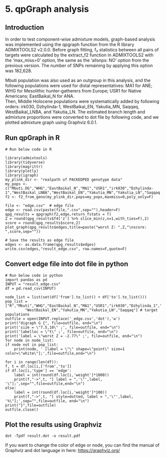 # 5. qpGraph analysis

## Introduction
In order to test component-wise admixture models, graph-based analysis was implemented using the qpgraph function from the R library ADMIXTOOLS2 v2.0.0.
Before graph fitting, f₂ statistics between all pairs of targets were calculated by the extract_f2 function in ADMIXTOOLS2 with the ‘max_miss=0’ option, the same as the ‘allsnps: NO’ option from the previous version.
The number of SNPs remaining by applying this option was 182,628.
  
Mbuti population was also used as an outgroup in this analysis, and the following populations were used for distal representatives: MA1 for ANE; WHG for Mesolithic hunter-gatherers from Europe; USR1 for Native Americans; EastBaikal_N for ANA.  
Then, Middle Holocene populations were systematically added by following orders: irk030, Dzhylinda-1, WestBaikal_EN, Yakutia_MN, Saqqaq, WestBaikal_LNBA, and Yakutia_LN.
The estimated branch length and admixture proportions were converted to dot file by following code, and we plotted admixture graph using Graphviz 6.0.1.

## Run qpGraph in R
    # Run below code in R  
  
    library(admixtools)  
    library(tidyverse)  
    library(magrittr)  
    library(plotly)  
    library(igraph)  
    my_plink_dir <- "realpath of PACKEDPED genotype data"  
    my_pops <- c("Mbuti.DG","WHG","EastBaikal_N","MA1","USR1","irk030","Dzhylinda-1","WestBaikal_LNBA","WestBaikal_EN","Yakutia_MN","Yakutia_LN","Saqqaq.SG")  
    f2 <- f2_from_geno(my_plink_dir,pops=my_pops,maxmiss=0,poly_only=F)  
  
    file <- "edge.csv"  # edge file  
    edge <- read.csv(paste(file,".csv",sep=""),header=F)  
    qpg_results = qpgraph(f2,edge,return_fstats = T)  
    Z = round(qpg_results$f4['z'] %>% slice_min(z,n=1,with_ties=F),2)  
    score = round(qpg_results$score,2)  
    plot_graph(qpg_results$edges,title=paste("worst Z: ",Z,"\nscore: ",score,sep=""))  

    # Save the results as edge file
    edges <- as.data.frame(qpg_results$edges)  
    write.csv(edges,"result_edge.csv", row.names=F,quote=F)  

## Convert edge file into dot file in python
    # Run below code in python
    import pandas as pd
    INPUT = "result_edge.csv"
    df = pd.read_csv(INPUT)

    node_list = list(set(df['from'].to_list() + df['to'].to_list()))
    pop_list = ["R","Mbuti","WHG","EastBaikal_N","MA1","USR1","irk030","Dzhylinda_1","WestBaikal_LNBA",
             "WestBaikal_EN","Yakutia_MN","Yakutia_LN","Saqqaq"] # target populations
    outfile = open(INPUT.replace('_edge.csv','dot'),'w')
    print("digraph G {", file=outfile, end="\n")
    print('size = \"7.5,10\" ;', file=outfile, end="\n")
    print('labelloc = \"t\" ;', file=outfile, end="\n")
    print('label = \"worst Z = -2.77\" ;', file=outfile, end="\n")
    for node in node_list:
    if node not in pop_list:
        print(node, ' [label = \"\" shape=\"point\" size=1 color=\"white\"];',file=outfile,end="\n")

    for i in range(len(df)):
    f, t = df.loc[i,['from','to']]
    if df.loc[i,'type'] == 'edge':
        label = int(round(df.loc[i,'weight']*1000))
        print(f,"->",t, "[ label = ",'\"',label, '\"];',sep="",file=outfile,end="\n")
    else:
        label = int(round(df.loc[i,'weight']*100))
        print(f,"->",t, "[ style=dotted, label = ",'\"',label, '%\"];',sep="",file=outfile, end="\n")
    print("}",file=outfile)
    outfile.close()
    
## Plot the results using Graphviz
    dot -Tpdf result.dot -o result.pdf

If you want to change the color of edge or node, you can find the manual of Graphviz and dot language in here: https://graphviz.org/

